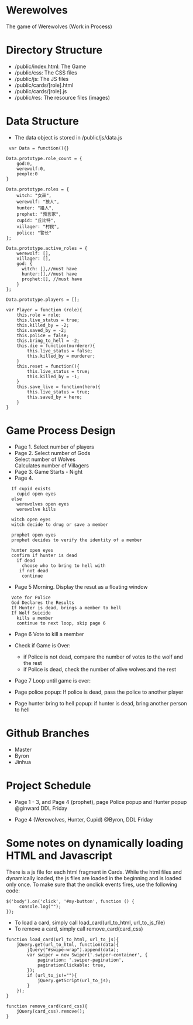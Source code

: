 # Werewolves
The game of Werewolves (Work in Process)

# Directory Structure 

  - /public/index.html: The Game <br>
  - /public/css: The CSS files <br>
  - /public/js: The JS files <br>
  - /public/cards/[role].html <br>
  - /public/cards/[role].js <br>
  - /public/res: The resource files (images)<br>

# Data Structure
- The data object is stored in /public/js/data.js
```
 var Data = function(){}

Data.prototype.role_count = {
	god:0,
	werewolf:0,
	people:0
}

Data.prototype.roles = {
	witch: "女巫",
	werewolf: "狼人", 
	hunter: "猎人", 
	prophet: "预言家", 
	cupid: "丘比特",
	villager: "村民",
	police: "警长"
};

Data.prototype.active_roles = {
	werewolf: [], 
	villager: [],
	god: {
	  witch: [],//must have
	  hunter:[],//must have
	  prophet:[], //must have
	}
};

Data.prototype.players = [];

var Player = function (role){
	this.role = role; 
	this.live_status = true;
	this.killed_by = -2; 
	this.saved_by = -2;
	this.police = false; 
	this.bring_to_hell = -2; 
	this.die = function(murderer){
		this.live_status = false; 
		this.killed_by = murderer;
	}
	this.reset = function(){
		this.live_status = true; 
		this.killed_by = -1;		
	}
	this.save_live = function(hero){
		this.live_status = true;
		this.saved_by = hero;
	}
}

```

# Game Process Design 
- Page 1. Select number of players <br>
- Page 2. Select number of Gods <br>
          Select number of Wolves <br>
          Calculates number of Villagers <br>
- Page 3. Game Starts - Night 
- Page 4. 
```
  If cupid exists 
    cupid open eyes 
  else 
    werewolves open eyes
    werewolve kills

  witch open eyes
  witch decide to drug or save a member 
  
  prophet open eyes 
  prophet decides to verify the identity of a member 

  hunter open eyes 
  confirm if hunter is dead 
    if dead
      choose who to bring to hell with
     if not dead 
      continue 
```
- Page 5 Morning. Display the resut as a floating window
```
  Vote for Police 
  God Declares the Results
  If Hunter is dead, brings a member to hell
  If Wolf Suicide 
    kills a member
    continue to next loop, skip page 6
```
- Page 6 Vote to kill a member 

- Check if Game is Over: 
  - if Police is not dead, compare the number of votes to the wolf and the rest 
  - if Police is dead, check the number of alive wolves and the rest 
  
- Page 7 Loop until game is over: 

- Page police popup: If police is dead, pass the police to another player 

- Page hunter bring to hell popup: if hunter is dead, bring another person to hell

# Github Branches 

  - Master
  - Byron
  - Jinhua

# Project Schedule 

- Page 1 - 3, and Page 4 (prophet), page Police popup and Hunter popup @ginward DDL Friday 

- Page 4 (Werewolves, Hunter, Cupid) @Byron, DDL Friday 

# Some notes on dynamically loading HTML and Javascript 
There is a js file for each html fragment in Cards. While the html files and dynamically loaded, the js files are loaded in the beginning and is loaded only once. 
To make sure that the onclick events fires, use the following code: 
```
$('body').on('click', '#my-button', function () {
     console.log("");
});
```
- To load a card, simply call load_card(url_to_html, url_to_js_file)
- To remove a card, simply call remove_card(card_css)
```
function load_card(url_to_html, url_to_js){
	jQuery.get(url_to_html, function(data){
		jQuery("#swipe-wrap").append(data);
		var swiper = new Swiper('.swiper-container', {
		    pagination: '.swiper-pagination',
		    paginationClickable: true,
		});
		if (url_to_js!=""){
			jQuery.getScript(url_to_js);
		}
	});	
}

function remove_card(card_css){
	jQuery(card_css).remove();
}
```
